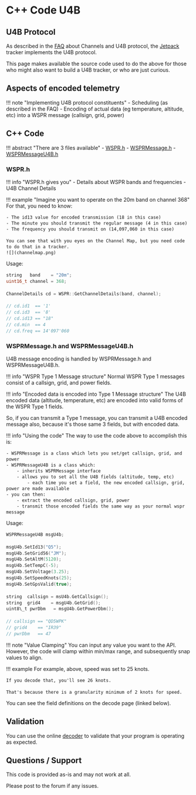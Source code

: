 # C++ Code U4B

## U4B Protocol

As described in the [FAQ](/faq/channels) about Channels and U4B protocol, the [Jetpack](/tracker) tracker implements the U4B protocol. 

This page makes available the source code used to do the above for those who might also want to build a U4B tracker, or who are just curious.


## Aspects of encoded telemetry

!!! note "Implementing U4B protocol constituents"
    - Scheduling (as described in the FAQ)
    - Encoding of actual data (eg temperature, altitude, etc) into a WSPR message (callsign, grid, power)


## C++ Code

!!! abstract "There are 3 files available"
    - [WSPR.h](WSPR.h)
    - [WSPRMessage.h](WSPRMessage.h)
    - [WSPRMessageU4B.h](WSPRMessageU4B.h)


### WSPR.h

!!! info "WSPR.h gives you"
    - Details about WSPR bands and frequencies
    - U4B Channel Details

!!! example "Imagine you want to operate on the 20m band on channel 368"
    For that, you need to know:

    - The id13 value for encoded transmission (18 in this case)
    - The minute you should transmit the regular message (4 in this case)
    - The frequency you should transmit on (14,097,060 in this case)

    You can see that with you eyes on the Channel Map, but you need code to do that in a tracker.
    ![](channelmap.png)

Usage:
```c++
string   band    = "20m";
uint16_t channel = 368;

ChannelDetails cd = WSPR::GetChannelDetails(band, channel);

// cd.id1  == '1'
// cd.id3  == '8'
// cd.id13 == "18"
// cd.min  == 4
// cd.freq == 14'097'060
```
        

### WSPRMessage.h and WSPRMessageU4B.h

U4B message encoding is handled by WSPRMessage.h and WSPRMessageU4B.h.

!!! info "WSPR Type 1 Message structure"
    Normal WSPR Type 1 messages consist of a callsign, grid, and power fields.

!!! info "Encoded data is encoded into Type 1 Message structure"
    The U4B encoded data (altitude, temperature, etc) are encoded into valid forms of the WSPR Type 1 fields.

So, if you can transmit a Type 1 message, you can transmit a U4B encoded message also, because it's those same 3 fields, but with encoded data.

!!! info "Using the code"
    The way to use the code above to accomplish this is:

    - WSPRMessage is a class which lets you set/get callsign, grid, and power
    - WSPRMessageU4B is a class which:
        - inherits WSPRMessage interface
        - allows you to set all the U4B fields (altitude, temp, etc)
            - each time you set a field, the new encoded callsign, grid, power are made available
    - you can then:
        - extract the encoded callsign, grid, power
        - transmit those encoded fields the same way as your normal wspr message

Usage:

```c++
WSPRMessageU4B msgU4b;

msgU4b.SetId13("Q5");
msgU4b.SetGrid56("JM");
msgU4b.SetAltM(5120);
msgU4b.SetTempC(-5);
msgU4b.SetVoltage(3.25);
msgU4b.SetSpeedKnots(25);
msgU4b.SetGpsValid(true);

string  callsign = msU4b.GetCallsign();
string  grid4    = msgU4b.GetGrid();
uint8\_t pwrDbm   = msgU4b.GetPowerDbm();

// callsign == "QD5WPK"
// grid4    == "IR39"
// pwrDbm   == 47
```

!!! note "Value Clamping"
    You can input any value you want to the API.  However, the code will clamp within min/max range, and subsequently snap values to align.

!!! example
    For example, above, speed was set to 25 knots.
    
    If you decode that, you'll see 26 knots.
    
    That's because there is a granularity minimum of 2 knots for speed.

You can see the field definitions on the decode page (linked below).
            

## Validation

You can use the online [decoder](/pro/decode) to validate that your program is operating as expected.
            

## Questions / Support

This code is provided as-is and may not work at all.

Please post to the forum if any issues.